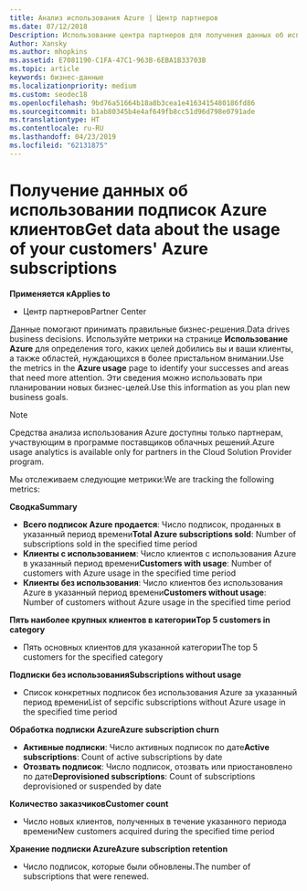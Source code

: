 ```yaml
---
title: Анализ использования Azure | Центр партнеров
ms.date: 07/12/2018
Description: Использование центра партнеров для получения данных об использовании подписки Azure ваших клиентов.
Author: Xansky
ms.author: mhopkins
ms.assetid: E7081190-C1FA-47C1-963B-6EBA1B33703B
ms.topic: article
keywords: бизнес-данные
ms.localizationpriority: medium
ms.custom: seodec18
ms.openlocfilehash: 9bd76a51664b18a8b3cea1e4163415480186fd86
ms.sourcegitcommit: b1ab80345b4e4af649fb8cc51d96d798e0791ade
ms.translationtype: HT
ms.contentlocale: ru-RU
ms.lasthandoff: 04/23/2019
ms.locfileid: "62131875"
---
```

# <a name="get-data-about-the-usage-of-your-customers-azure-subscriptions"></a><span data-ttu-id="022a6-104">Получение данных об использовании подписок Azure клиентов</span><span class="sxs-lookup"><span data-stu-id="022a6-104">Get data about the usage of your customers' Azure subscriptions</span></span> 

<span data-ttu-id="022a6-105">**Применяется к**</span><span class="sxs-lookup"><span data-stu-id="022a6-105">**Applies to**</span></span>
- <span data-ttu-id="022a6-106">Центр партнеров</span><span class="sxs-lookup"><span data-stu-id="022a6-106">Partner Center</span></span>

<span data-ttu-id="022a6-107">Данные помогают принимать правильные бизнес-решения.</span><span class="sxs-lookup"><span data-stu-id="022a6-107">Data drives business decisions.</span></span> <span data-ttu-id="022a6-108">Используйте метрики на странице **Использование Azure** для определения того, каких целей добились вы и ваши клиенты, а также областей, нуждающихся в более пристальном внимании.</span><span class="sxs-lookup"><span data-stu-id="022a6-108">Use the metrics in the **Azure usage** page to identify your successes and areas that need more attention.</span></span> <span data-ttu-id="022a6-109">Эти сведения можно использовать при планировании новых бизнес-целей.</span><span class="sxs-lookup"><span data-stu-id="022a6-109">Use this information as you plan new business goals.</span></span>

> [!NOTE]
> <span data-ttu-id="022a6-110">Средства анализа использования Azure доступны только партнерам, участвующим в программе поставщиков облачных решений.</span><span class="sxs-lookup"><span data-stu-id="022a6-110">Azure usage  analytics is available only for partners in the Cloud Solution Provider program.</span></span>

<span data-ttu-id="022a6-111">Мы отслеживаем следующие метрики:</span><span class="sxs-lookup"><span data-stu-id="022a6-111">We are tracking the following metrics:</span></span>

<span data-ttu-id="022a6-112">**Сводка**</span><span class="sxs-lookup"><span data-stu-id="022a6-112">**Summary**</span></span>  
 - <span data-ttu-id="022a6-113">**Всего подписок Azure продается**: Число подписок, проданных в указанный период времени</span><span class="sxs-lookup"><span data-stu-id="022a6-113">**Total Azure subscriptions sold**: Number of subscriptions sold in the specified time period</span></span>  
 - <span data-ttu-id="022a6-114">**Клиенты с использованием**: Число клиентов с использования Azure в указанный период времени</span><span class="sxs-lookup"><span data-stu-id="022a6-114">**Customers with usage**: Number of customers with Azure usage in the specified time period</span></span>  
 - <span data-ttu-id="022a6-115">**Клиенты без использования**: Число клиентов без использования Azure в указанный период времени</span><span class="sxs-lookup"><span data-stu-id="022a6-115">**Customers without usage**: Number of customers without Azure usage in the specified time period</span></span>  

<span data-ttu-id="022a6-116">**Пять наиболее крупных клиентов в категории**</span><span class="sxs-lookup"><span data-stu-id="022a6-116">**Top 5 customers in category**</span></span>  
 -  <span data-ttu-id="022a6-117">Пять основных клиентов для указанной категории</span><span class="sxs-lookup"><span data-stu-id="022a6-117">The top 5 customers for the specified category</span></span>  

<span data-ttu-id="022a6-118">**Подписки без использования**</span><span class="sxs-lookup"><span data-stu-id="022a6-118">**Subscriptions without usage**</span></span>  
 -  <span data-ttu-id="022a6-119">Список конкретных подписок без использования Azure за указанный период времени</span><span class="sxs-lookup"><span data-stu-id="022a6-119">List of sepcific subscriptions without Azure usage in the specified time period</span></span>  

<span data-ttu-id="022a6-120">**Обработка подписки Azure**</span><span class="sxs-lookup"><span data-stu-id="022a6-120">**Azure subscription churn**</span></span>  
 - <span data-ttu-id="022a6-121">**Активные подписки**: Число активных подписок по дате</span><span class="sxs-lookup"><span data-stu-id="022a6-121">**Active subscriptions**: Count of active subscriptions by date</span></span>  
 - <span data-ttu-id="022a6-122">**Отозвать подписок**: Число подписок, отозвать или приостановлено по дате</span><span class="sxs-lookup"><span data-stu-id="022a6-122">**Deprovisioned subscriptions**: Count of subscriptions deprovisioned or suspended by date</span></span>  

<span data-ttu-id="022a6-123">**Количество заказчиков**</span><span class="sxs-lookup"><span data-stu-id="022a6-123">**Customer count**</span></span>
 - <span data-ttu-id="022a6-124">Число новых клиентов, полученных в течение указанного периода времени</span><span class="sxs-lookup"><span data-stu-id="022a6-124">New customers acquired during the specified time period</span></span>  

<span data-ttu-id="022a6-125">**Хранение подписки Azure**</span><span class="sxs-lookup"><span data-stu-id="022a6-125">**Azure subscription retention**</span></span>  
 - <span data-ttu-id="022a6-126">Число подписок, которые были обновлены.</span><span class="sxs-lookup"><span data-stu-id="022a6-126">The number of subscriptions that were renewed.</span></span>   
  